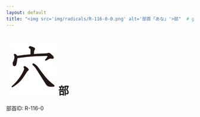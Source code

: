 ```yaml
---
layout: default
title: "<img src='img/radicals/R-116-0-0.png' alt='部首「あな」'>部"  # glyphをタイトルに使用
---
```


# <img src='img/radicals/R-116-0-0.png' alt='部首「あな」'>部
部首ID: R-116-0
